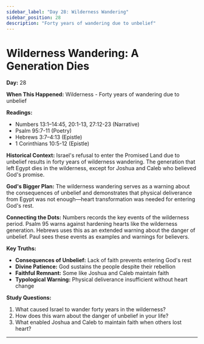 ```yaml
---
sidebar_label: "Day 28: Wilderness Wandering"
sidebar_position: 28
description: "Forty years of wandering due to unbelief"
---
```


# Wilderness Wandering: A Generation Dies

**Day:** 28

**When This Happened:** Wilderness - Forty years of wandering due to unbelief

**Readings:**
- Numbers 13:1–14:45, 20:1-13, 27:12-23 (Narrative)
- Psalm 95:7-11 (Poetry)
- Hebrews 3:7–4:13 (Epistle)
- 1 Corinthians 10:5-12 (Epistle)

**Historical Context:** Israel's refusal to enter the Promised Land due to unbelief results in forty years of wilderness wandering. The generation that left Egypt dies in the wilderness, except for Joshua and Caleb who believed God's promise.

**God's Bigger Plan:** The wilderness wandering serves as a warning about the consequences of unbelief and demonstrates that physical deliverance from Egypt was not enough—heart transformation was needed for entering God's rest.

**Connecting the Dots:** Numbers records the key events of the wilderness period. Psalm 95 warns against hardening hearts like the wilderness generation. Hebrews uses this as an extended warning about the danger of unbelief. Paul sees these events as examples and warnings for believers.

**Key Truths:**
- **Consequences of Unbelief:** Lack of faith prevents entering God's rest
- **Divine Patience:** God sustains the people despite their rebellion
- **Faithful Remnant:** Some like Joshua and Caleb maintain faith
- **Typological Warning:** Physical deliverance insufficient without heart change

**Study Questions:**
1. What caused Israel to wander forty years in the wilderness?
2. How does this warn about the danger of unbelief in your life?
3. What enabled Joshua and Caleb to maintain faith when others lost heart?

---